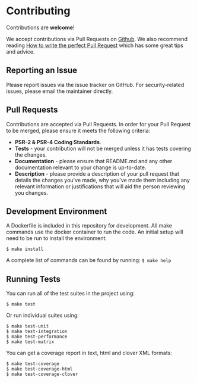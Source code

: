 # Contributing

Contributions are **welcome**!

We accept contributions via Pull Requests on [Github](https://github.com/graze/gigya-client). We also recommend reading [How to write the perfect Pull Request](https://github.com/blog/1943-how-to-write-the-perfect-pull-request) which has some great tips and advice.

## Reporting an Issue

Please report issues via the issue tracker on GitHub. For security-related issues, please email the maintainer directly.

## Pull Requests

Contributions are accepted via Pull Requests. In order for your Pull Request to be merged, please ensure it meets
the following criteria:

- **PSR-2 & PSR-4 Coding Standards**.
- **Tests** - your contribution will not be merged unless it has tests covering the changes.
- **Documentation** - please ensure that README.md and any other documentation relevant to your change is up-to-date.
- **Description** - please provide a description of your pull request that details the changes you've made, why you've
made them including any relevant information or justifications that will aid the person reviewing you changes.

## Development Environment

A Dockerfile is included in this repository for development. All make commands use the docker container to run the code.
An initial setup will need to be run to install the environment:

```shell
$ make install
```

A complete list of commands can be found by running: `$ make help`

## Running Tests

You can run all of the test suites in the project using:

```shell
$ make test
```

Or run individual suites using:

```shell
$ make test-unit
$ make test-integration
$ make test-performance
$ make test-matrix
```

You can get a coverage report in text, html and clover XML formats:

```shell
$ make test-coverage
$ make test-coverage-html
$ make test-coverage-clover
```
